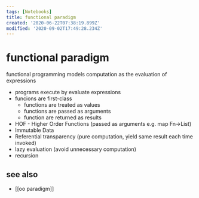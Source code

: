 ```yaml
---
tags: [Notebooks]
title: functional paradigm
created: '2020-06-22T07:38:19.899Z'
modified: '2020-09-02T17:49:28.234Z'
---
```


# functional paradigm

functional programming models computation as the evaluation of expressions

- programs execute by evaluate expressions
- funcions are first-class
  - functions are treated as values
  - functions are passed as arguments
  - function are returned as results
- HOF - Higher Order Functions (passed as arguments e.g. map Fn->List)
- Immutable Data
- Referential transparency (pure computation, yield same result each time invoked)
- lazy evaluation (avoid unnecessary computation)
- recursion


## see also
- [[oo paradigm]]
